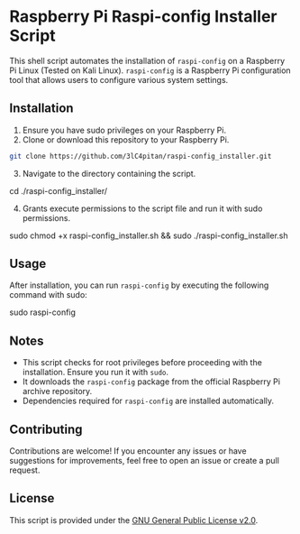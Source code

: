 # Raspberry Pi Raspi-config Installer Script

This shell script automates the installation of `raspi-config` on a Raspberry Pi Linux (Tested on Kali Linux). `raspi-config` is a Raspberry Pi configuration tool that allows users to configure various system settings.

## Installation

1. Ensure you have sudo privileges on your Raspberry Pi.
2. Clone or download this repository to your Raspberry Pi.

```bash
git clone https://github.com/3lC4pitan/raspi-config_installer.git
```


3. Navigate to the directory containing the script.

cd ./raspi-config_installer/

4. Grants execute permissions to the script file and run it with sudo permissions.

sudo chmod +x raspi-config_installer.sh && sudo ./raspi-config_installer.sh


## Usage

After installation, you can run `raspi-config` by executing the following command with sudo:

sudo raspi-config

## Notes

- This script checks for root privileges before proceeding with the installation. Ensure you run it with `sudo`.
- It downloads the `raspi-config` package from the official Raspberry Pi archive repository.
- Dependencies required for `raspi-config` are installed automatically.

## Contributing

Contributions are welcome! If you encounter any issues or have suggestions for improvements, feel free to open an issue or create a pull request.

## License

This script is provided under the [GNU General Public License v2.0](LICENSE).

